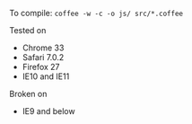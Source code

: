 To compile: `coffee -w -c -o js/ src/*.coffee`

Tested on
- Chrome 33
- Safari 7.0.2
- Firefox 27
- IE10 and IE11

Broken on
- IE9 and below
